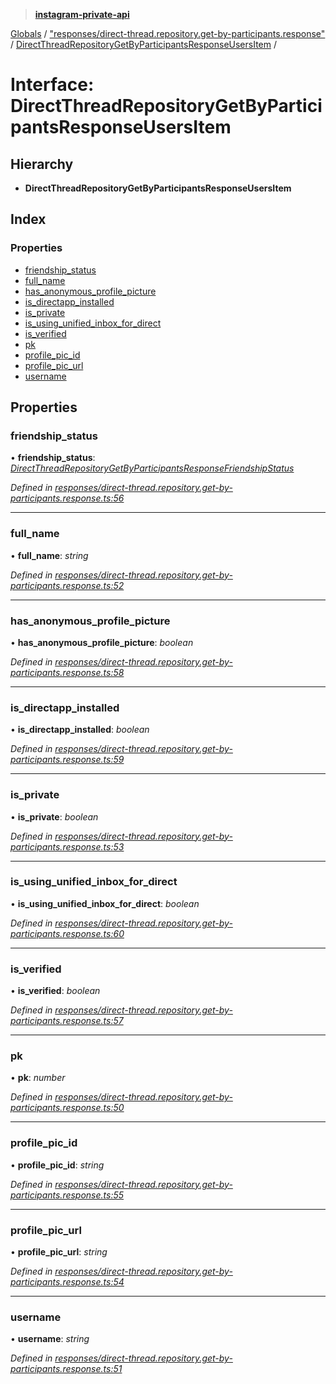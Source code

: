 > **[instagram-private-api](../README.md)**

[Globals](../globals.md) / ["responses/direct-thread.repository.get-by-participants.response"](../modules/_responses_direct_thread_repository_get_by_participants_response_.md) / [DirectThreadRepositoryGetByParticipantsResponseUsersItem](_responses_direct_thread_repository_get_by_participants_response_.directthreadrepositorygetbyparticipantsresponseusersitem.md) /

# Interface: DirectThreadRepositoryGetByParticipantsResponseUsersItem

## Hierarchy

* **DirectThreadRepositoryGetByParticipantsResponseUsersItem**

## Index

### Properties

* [friendship_status](_responses_direct_thread_repository_get_by_participants_response_.directthreadrepositorygetbyparticipantsresponseusersitem.md#friendship_status)
* [full_name](_responses_direct_thread_repository_get_by_participants_response_.directthreadrepositorygetbyparticipantsresponseusersitem.md#full_name)
* [has_anonymous_profile_picture](_responses_direct_thread_repository_get_by_participants_response_.directthreadrepositorygetbyparticipantsresponseusersitem.md#has_anonymous_profile_picture)
* [is_directapp_installed](_responses_direct_thread_repository_get_by_participants_response_.directthreadrepositorygetbyparticipantsresponseusersitem.md#is_directapp_installed)
* [is_private](_responses_direct_thread_repository_get_by_participants_response_.directthreadrepositorygetbyparticipantsresponseusersitem.md#is_private)
* [is_using_unified_inbox_for_direct](_responses_direct_thread_repository_get_by_participants_response_.directthreadrepositorygetbyparticipantsresponseusersitem.md#is_using_unified_inbox_for_direct)
* [is_verified](_responses_direct_thread_repository_get_by_participants_response_.directthreadrepositorygetbyparticipantsresponseusersitem.md#is_verified)
* [pk](_responses_direct_thread_repository_get_by_participants_response_.directthreadrepositorygetbyparticipantsresponseusersitem.md#pk)
* [profile_pic_id](_responses_direct_thread_repository_get_by_participants_response_.directthreadrepositorygetbyparticipantsresponseusersitem.md#profile_pic_id)
* [profile_pic_url](_responses_direct_thread_repository_get_by_participants_response_.directthreadrepositorygetbyparticipantsresponseusersitem.md#profile_pic_url)
* [username](_responses_direct_thread_repository_get_by_participants_response_.directthreadrepositorygetbyparticipantsresponseusersitem.md#username)

## Properties

###  friendship_status

• **friendship_status**: *[DirectThreadRepositoryGetByParticipantsResponseFriendshipStatus](_responses_direct_thread_repository_get_by_participants_response_.directthreadrepositorygetbyparticipantsresponsefriendshipstatus.md)*

*Defined in [responses/direct-thread.repository.get-by-participants.response.ts:56](https://github.com/Nerixyz/instagram-private-api/blob/e5037ee/src/responses/direct-thread.repository.get-by-participants.response.ts#L56)*

___

###  full_name

• **full_name**: *string*

*Defined in [responses/direct-thread.repository.get-by-participants.response.ts:52](https://github.com/Nerixyz/instagram-private-api/blob/e5037ee/src/responses/direct-thread.repository.get-by-participants.response.ts#L52)*

___

###  has_anonymous_profile_picture

• **has_anonymous_profile_picture**: *boolean*

*Defined in [responses/direct-thread.repository.get-by-participants.response.ts:58](https://github.com/Nerixyz/instagram-private-api/blob/e5037ee/src/responses/direct-thread.repository.get-by-participants.response.ts#L58)*

___

###  is_directapp_installed

• **is_directapp_installed**: *boolean*

*Defined in [responses/direct-thread.repository.get-by-participants.response.ts:59](https://github.com/Nerixyz/instagram-private-api/blob/e5037ee/src/responses/direct-thread.repository.get-by-participants.response.ts#L59)*

___

###  is_private

• **is_private**: *boolean*

*Defined in [responses/direct-thread.repository.get-by-participants.response.ts:53](https://github.com/Nerixyz/instagram-private-api/blob/e5037ee/src/responses/direct-thread.repository.get-by-participants.response.ts#L53)*

___

###  is_using_unified_inbox_for_direct

• **is_using_unified_inbox_for_direct**: *boolean*

*Defined in [responses/direct-thread.repository.get-by-participants.response.ts:60](https://github.com/Nerixyz/instagram-private-api/blob/e5037ee/src/responses/direct-thread.repository.get-by-participants.response.ts#L60)*

___

###  is_verified

• **is_verified**: *boolean*

*Defined in [responses/direct-thread.repository.get-by-participants.response.ts:57](https://github.com/Nerixyz/instagram-private-api/blob/e5037ee/src/responses/direct-thread.repository.get-by-participants.response.ts#L57)*

___

###  pk

• **pk**: *number*

*Defined in [responses/direct-thread.repository.get-by-participants.response.ts:50](https://github.com/Nerixyz/instagram-private-api/blob/e5037ee/src/responses/direct-thread.repository.get-by-participants.response.ts#L50)*

___

###  profile_pic_id

• **profile_pic_id**: *string*

*Defined in [responses/direct-thread.repository.get-by-participants.response.ts:55](https://github.com/Nerixyz/instagram-private-api/blob/e5037ee/src/responses/direct-thread.repository.get-by-participants.response.ts#L55)*

___

###  profile_pic_url

• **profile_pic_url**: *string*

*Defined in [responses/direct-thread.repository.get-by-participants.response.ts:54](https://github.com/Nerixyz/instagram-private-api/blob/e5037ee/src/responses/direct-thread.repository.get-by-participants.response.ts#L54)*

___

###  username

• **username**: *string*

*Defined in [responses/direct-thread.repository.get-by-participants.response.ts:51](https://github.com/Nerixyz/instagram-private-api/blob/e5037ee/src/responses/direct-thread.repository.get-by-participants.response.ts#L51)*